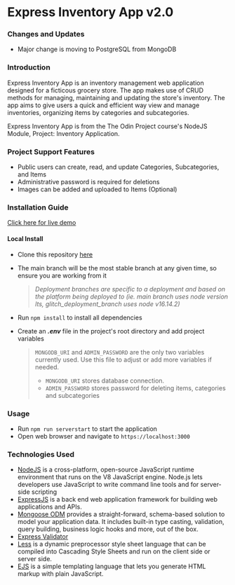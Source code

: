 # Express Inventory App v2.0
### Changes and Updates
- Major change is moving to PostgreSQL from MongoDB

### Introduction
Express Inventory App is an inventory management web application designed for a ficticous grocery store. The app makes use of CRUD methods for managing, maintaining and updating the store's inventory. The app aims to give users a quick and efficient way view and manage inventories, organizing items by categories and subcategories. 

Express Inventory App is from the The Odin Project course's NodeJS Module, Project: Inventory Application. 

### Project Support Features
* Public users can create, read, and update Categories, Subcategories, and Items
* Administrative password is required for deletions
* Images can be added and uploaded to Items (Optional)

### Installation Guide
[Click here for live demo](https://highfalutin-cat-avenue.glitch.me)

#### Local Install
* Clone this repository [here](https://github.com/marefpceo/express-inventory-app)
* The main branch will be the most stable branch at any given time, so ensure you are working from it

  > *Deployment branches are specific to a deployment and based on the platform being deployed to (ie. main branch uses node version lts, glitch_deployment_branch uses node v16.14.2)*

* Run `npm install` to install all dependencies
* Create an ***.env*** file in the project's root directory and add project variables

  >`MONGODB_URI` and `ADMIN_PASSWORD` are the only two variables currently used. Use this file to adjust or add more variables if needed.
  >
  >* `MONGODB_URI` stores database connection.
  >* `ADMIN_PASSWORD` stores password for deleting items, categories and subcategories

### Usage
* Run `npm run serverstart` to start the application
* Open web browser and navigate to `https://localhost:3000` 

### Technologies Used
* [NodeJS](https://www.nodejs.org/) is a cross-platform, open-source JavaScript runtime environment that runs on the V8 JavaScript engine. Node.js lets developers use JavaScript to write command line tools and for server-side scripting
* [ExpressJS](https://www.expressjs.org/) is a back end web application framework for building web applications and APIs.
* [Mongoose ODM](https://mongoosejs.com/) provides a straight-forward, schema-based solution to model your application data. It includes built-in type casting, validation, query building, business logic hooks and more, out of the box.
* [Express Validator](https://express-validator.github.io/)
* [Less](https://lesscss.org/) is a dynamic preprocessor style sheet language that can be compiled into Cascading Style Sheets and run on the client side or server side. 
* [EJS](https://ejs.co/) is a simple templating language that lets you generate HTML markup with plain JavaScript. 

